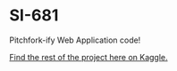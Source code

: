 # SI-681
Pitchfork-ify Web Application code!

<a href="https://www.kaggle.com/kelleys/notebook4854e0bdb3"> Find the rest of the project here on Kaggle. </a>
